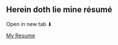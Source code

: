 ## Herein doth lie mine résumé 

Open in new tab ⬇ 

[My Resume](https://ao811.github.io/Abhik_Das_Resume/)

